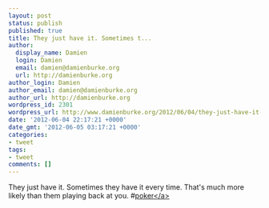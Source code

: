 ```yaml
---
layout: post
status: publish
published: true
title: They just have it. Sometimes t...
author:
  display_name: Damien
  login: Damien
  email: damien@damienburke.org
  url: http://damienburke.org
author_login: Damien
author_email: damien@damienburke.org
author_url: http://damienburke.org
wordpress_id: 2301
wordpress_url: http://www.damienburke.org/2012/06/04/they-just-have-it-sometimes-t-2/
date: '2012-06-04 22:17:21 +0000'
date_gmt: '2012-06-05 03:17:21 +0000'
categories:
- tweet
tags:
- tweet
comments: []
---
```

<p>They just have it. Sometimes they have it every time. That's much more likely than them playing back at you. #<a href="http:&#47;&#47;search.twitter.com&#47;search?q=%23poker" class="aktt_hashtag">poker<&#47;a></p>
